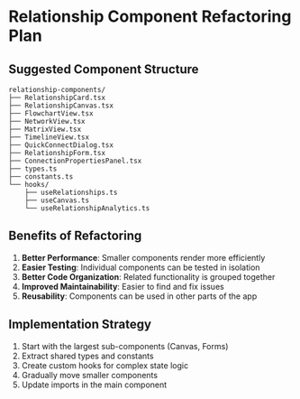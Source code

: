# Relationship Component Refactoring Plan

## Suggested Component Structure

```
relationship-components/
├── RelationshipCard.tsx
├── RelationshipCanvas.tsx
├── FlowchartView.tsx
├── NetworkView.tsx
├── MatrixView.tsx
├── TimelineView.tsx
├── QuickConnectDialog.tsx
├── RelationshipForm.tsx
├── ConnectionPropertiesPanel.tsx
├── types.ts
├── constants.ts
└── hooks/
    ├── useRelationships.ts
    ├── useCanvas.ts
    └── useRelationshipAnalytics.ts
```

## Benefits of Refactoring

1. **Better Performance**: Smaller components render more efficiently
2. **Easier Testing**: Individual components can be tested in isolation
3. **Better Code Organization**: Related functionality is grouped together
4. **Improved Maintainability**: Easier to find and fix issues
5. **Reusability**: Components can be used in other parts of the app

## Implementation Strategy

1. Start with the largest sub-components (Canvas, Forms)
2. Extract shared types and constants
3. Create custom hooks for complex state logic
4. Gradually move smaller components
5. Update imports in the main component